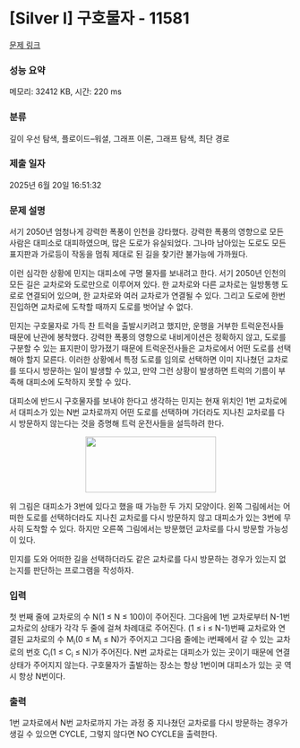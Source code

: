 # [Silver I] 구호물자 - 11581 

[문제 링크](https://www.acmicpc.net/problem/11581) 

### 성능 요약

메모리: 32412 KB, 시간: 220 ms

### 분류

깊이 우선 탐색, 플로이드–워셜, 그래프 이론, 그래프 탐색, 최단 경로

### 제출 일자

2025년 6월 20일 16:51:32

### 문제 설명

<p>서기 2050년 엄청나게 강력한 폭풍이 인천을 강타했다. 강력한 폭풍의 영향으로 모든 사람은 대피소로 대피하였으며, 많은 도로가 유실되었다. 그나마 남아있는 도로도 모든 표지판과 가로등이 작동을 멈춰 제대로 된 길을 찾기란 불가능에 가까웠다.</p>

<p>이런 심각한 상황에 민지는 대피소에 구명 물자를 보내려고 한다. 서기 2050년 인천의 모든 길은 교차로와 도로만으로 이루어져 있다. 한 교차로와 다른 교차로는 일방통행 도로로 연결되어 있으며, 한 교차로와 여러 교차로가 연결될 수 있다. 그리고 도로에 한번 진입하면 교차로에 도착할 때까지 도로를 벗어날 수 없다.</p>

<p>민지는 구호물자로 가득 찬 트럭을 출발시키려고 했지만, 운행을 거부한 트럭운전사들 때문에 난관에 봉착했다. 강력한 폭풍의 영향으로 내비게이션은 정확하지 않고, 도로를 구분할 수 있는 표지판이 망가졌기 때문에 트럭운전사들은 교차로에서 어떤 도로를 선택해야 할지 모른다. 이러한 상황에서 특정 도로를 임의로 선택하면 이미 지나쳤던 교차로를 또다시 방문하는 일이 발생할 수 있고, 만약 그런 상황이 발생하면 트럭의 기름이 부족해 대피소에 도착하지 못할 수 있다.</p>

<p>대피소에 반드시 구호물자를 보내야 한다고 생각하는 민지는 현재 위치인 1번 교차로에서 대피소가 있는 N번 교차로까지 어떤 도로를 선택하며 가더라도 지나친 교차로를 다시 방문하지 않는다는 것을 증명해 트럭 운전사들을 설득하려 한다.</p>

<p style="text-align:center"><img alt="" src="https://onlinejudgeimages.s3-ap-northeast-1.amazonaws.com/problem/11581/1.png" style="height:100px; width:233px"></p>

<p>위 그림은 대피소가 3번에 있다고 했을 때 가능한 두 가지 모양이다. 왼쪽 그림에서는 어떠한 도로를 선택하더라도 지나친 교차로를 다시 방문하지 않고 대피소가 있는 3번에 무사히 도착할 수 있다. 하지만 오른쪽 그림에서는 방문했던 교차로를 다시 방문할 가능성이 있다.</p>

<p>민지를 도와 어떠한 길을 선택하더라도 같은 교차로를 다시 방문하는 경우가 있는지 없는지를 판단하는 프로그램을 작성하자.</p>

### 입력 

 <p>첫 번째 줄에 교차로의 수 N(1 ≤ N ≤ 100)이 주어진다. 그다음에 1번 교차로부터 N-1번 교차로의 상태가 각각 두 줄에 걸쳐 차례대로 주어진다. (1 ≤ i ≤ N-1)번째 교차로와 연결된 교차로의 수 M<sub>i</sub>(0 ≤ M<sub>i</sub> ≤ N)가 주어지고 그다음 줄에는 i번째에서 갈 수 있는 교차로의 번호 C<sub>i</sub>(1 ≤ C<sub>i</sub> ≤ N)가 주어진다. N번 교차로는 대피소가 있는 곳이기 때문에 연결 상태가 주어지지 않는다. 구호물자가 출발하는 장소는 항상 1번이며 대피소가 있는 곳 역시 항상 N번이다.</p>

### 출력 

 <p>1번 교차로에서 N번 교차로까지 가는 과정 중 지나쳤던 교차로를 다시 방문하는 경우가 생길 수 있으면 CYCLE, 그렇지 않다면 NO CYCLE을 출력한다.</p>

